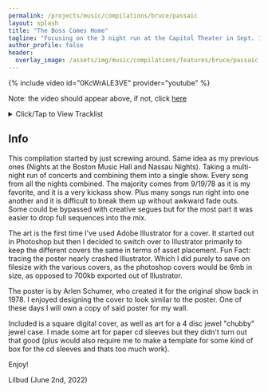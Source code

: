```yaml
---
permalink: /projects/music/compilations/bruce/passaic
layout: splash
title: "The Boss Comes Home"
tagline: "Focusing on the 3 night run at the Capitol Theater in Sept. 1978 (Released June 2022)"
author_profile: false
header:
  overlay_image: /assets/img/music/compilations/features/bruce/passaic.jpg
---
```


{% include video id="0KcWrALE3VE" provider="youtube" %}

Note: the video should appear above, if not, click [here](https://www.youtube.com/watch?v=0KcWrALE3VE)

<details>
<summary>Click/Tap to View Tracklist</summary>
<pre>
<code>
Disc 1: (01:16:08)
Badlands (9/19/1978)
Streets of Fire (9/19/1978)
High School Confidential (9/21/1978)
Spirit in the Night (9/21/1978)
Darkness on the Edge of Town (9/19/1978)
Sweet Little Sixteen (9/21/1978)
Independence Day (9/19/1978)
Promised Land (9/19/1978)
It's My Life (9/20/1978)
Prove It All Night (9/19/1978)
Racing in the Street (9/19/1978)
Thunder Road (9/19/1978)

Disc 2: (01:10:31)
Meeting Across the River (9/19/1978)
Jungleland (9/19/1978)
Good Rockin Tonight (9/20/1978)
Kitty's Back (9/19/1978)
Fire (9/19/1978)
Candy's Room (9/19/1978)
Not Fade Away (9/19/1978)
She's the One (9/19/1978)
Backstreets/Sad Eyes (9/19/1978)
Because the Night (9/20/1978)

Disc 3: (00:55:34)
Point Blank (9/20/1978)
Santa Claus is Coming to Town (9/21/1978)
The Fever (9/21/1978)
Incident on 57th Street (9/21/1978)
Rosalita (Come Out Tonight) (9/21/1978)
4th of July, Asbury Park (Sandy) (9/19/1978)

Disc 4: (00:44:25)
Born to Run (9/19/1978)
Tenth Avenue Freeze-Out (9/19/1978)
Detroit Medley (9/19/1978)
Raise Your Hand (9/19/1978)
Twist and Shout (9/20/1978)
Quarter to Three (9/21/1978)
</code>
</pre>
</details>

## Info

This compilation started by just screwing around. Same idea as my previous ones (Nights at the Boston Music Hall and Nassau Nights). Taking a multi-night run of concerts and combining them into a single show. Every song from all the nights combined. The majority comes from 9/19/78 as it is my favorite, and it is a very kickass show. Plus many songs run right into one another and it is difficult to break them up without awkward fade outs. Some could be bypassed with creative segues but for the most part it was easier to drop full sequences into the mix.

The art is the first time I've used Adobe Illustrator for a cover. It started out in Photoshop but then I decided to switch over to Illustrator primarily to keep the different covers the same in terms of asset placement. Fun Fact: tracing the poster nearly crashed Illustrator. Which I did purely to save on filesize with the various covers, as the photoshop covers would be 6mb in size, as opposed to 700kb exported out of Illustrator.

The poster is by Arlen Schumer, who created it for the original show back in 1978. I enjoyed designing the cover to look similar to the poster. One of these days I will own a copy of said poster for my wall.

Included is a square digital cover, as well as art for a 4 disc jewel "chubby" jewel case. I made some art for paper cd sleeves but they didn't turn out that good (plus would also require me to make a template for some kind of box for the cd sleeves and thats too much work).

Enjoy!

Lilbud (June 2nd, 2022)
